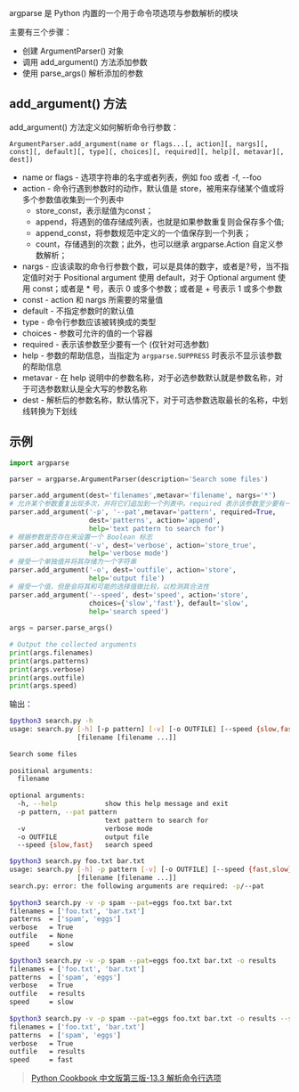 argparse 是 Python 内置的一个用于命令项选项与参数解析的模块



主要有三个步骤：

- 创建 ArgumentParser() 对象
- 调用 add_argument() 方法添加参数
- 使用 parse_args() 解析添加的参数

## add_argument() 方法

add_argument() 方法定义如何解析命令行参数：

```
ArgumentParser.add_argument(name or flags...[, action][, nargs][, const][, default][, type][, choices][, required][, help][, metavar][, dest])
```

- name or flags - 选项字符串的名字或者列表，例如 foo 或者 -f, --foo
- action - 命令行遇到参数时的动作，默认值是 store，被用来存储某个值或将多个参数值收集到一个列表中
  - store_const，表示赋值为const；
  - append，将遇到的值存储成列表，也就是如果参数重复则会保存多个值;
  - append_const，将参数规范中定义的一个值保存到一个列表；
  - count，存储遇到的次数；此外，也可以继承 argparse.Action 自定义参数解析；
- nargs - 应该读取的命令行参数个数，可以是具体的数字，或者是?号，当不指定值时对于 Positional argument 使用 default，对于 Optional argument 使用 const；或者是 * 号，表示 0 或多个参数；或者是 + 号表示 1 或多个参数
- const - action 和 nargs 所需要的常量值
- default - 不指定参数时的默认值
- type - 命令行参数应该被转换成的类型
- choices - 参数可允许的值的一个容器
- required - 表示该参数至少要有一个 (仅针对可选参数)
- help - 参数的帮助信息，当指定为 `argparse.SUPPRESS` 时表示不显示该参数的帮助信息
- metavar - 在 help 说明中的参数名称，对于必选参数默认就是参数名称，对于可选参数默认是全大写的参数名称
- dest - 解析后的参数名称，默认情况下，对于可选参数选取最长的名称，中划线转换为下划线

## 示例

```python
import argparse

parser = argparse.ArgumentParser(description='Search some files')
 
parser.add_argument(dest='filenames',metavar='filename', nargs='*')
# 允许某个参数重复出现多次，并将它们追加到一个列表中。required 表示该参数至少要有一个。-p 和 —pat 表示两个参数名形式都可使用
parser.add_argument('-p', '--pat',metavar='pattern', required=True,
                    dest='patterns', action='append',
                    help='text pattern to search for')
# 根据参数是否存在来设置一个 Boolean 标志 
parser.add_argument('-v', dest='verbose', action='store_true',
                    help='verbose mode')
# 接受一个单独值并将其存储为一个字符串
parser.add_argument('-o', dest='outfile', action='store',
                    help='output file')
# 接受一个值，但是会将其和可能的选择值做比较，以检测其合法性
parser.add_argument('--speed', dest='speed', action='store',
                    choices={'slow','fast'}, default='slow',
                    help='search speed')
 
args = parser.parse_args()
 
# Output the collected arguments
print(args.filenames)
print(args.patterns)
print(args.verbose)
print(args.outfile)
print(args.speed)
```

输出：

```sh
$python3 search.py -h
usage: search.py [-h] [-p pattern] [-v] [-o OUTFILE] [--speed {slow,fast}]
                 [filename [filename ...]]
 
Search some files
 
positional arguments:
  filename
 
optional arguments:
  -h, --help            show this help message and exit
  -p pattern, --pat pattern
                        text pattern to search for
  -v                    verbose mode
  -o OUTFILE            output file
  --speed {slow,fast}   search speed
```

```sh
$python3 search.py foo.txt bar.txt
usage: search.py [-h] -p pattern [-v] [-o OUTFILE] [--speed {fast,slow}]
                 [filename [filename ...]]
search.py: error: the following arguments are required: -p/--pat
 
$python3 search.py -v -p spam --pat=eggs foo.txt bar.txt
filenames = ['foo.txt', 'bar.txt']
patterns  = ['spam', 'eggs']
verbose   = True
outfile   = None
speed     = slow
 
$python3 search.py -v -p spam --pat=eggs foo.txt bar.txt -o results
filenames = ['foo.txt', 'bar.txt']
patterns  = ['spam', 'eggs']
verbose   = True
outfile   = results
speed     = slow
 
$python3 search.py -v -p spam --pat=eggs foo.txt bar.txt -o results --speed=fast
filenames = ['foo.txt', 'bar.txt']
patterns  = ['spam', 'eggs']
verbose   = True
outfile   = results
speed     = fast
```


> [Python Cookbook 中文版第三版-13.3 解析命令行选项](https://www.bookstack.cn/books/python-cookbook-3rd)